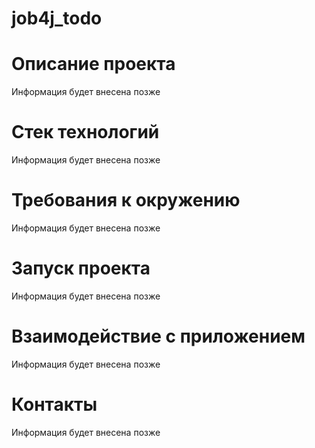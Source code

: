 # job4j_todo
# Описание проекта
Информация будет внесена позже
# Стек технологий
Информация будет внесена позже
# Требования к окружению
Информация будет внесена позже
# Запуск проекта
Информация будет внесена позже
# Взаимодействие с приложением
Информация будет внесена позже
# Контакты
Информация будет внесена позже